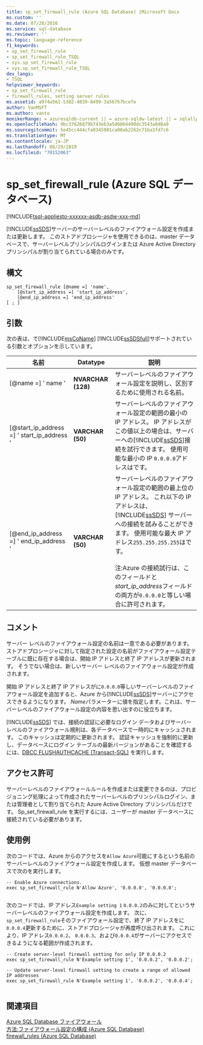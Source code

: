 ```yaml
---
title: sp_set_firewall_rule (Azure SQL Database) |Microsoft Docs
ms.custom: ''
ms.date: 07/28/2016
ms.service: sql-database
ms.reviewer: ''
ms.topic: language-reference
f1_keywords:
- sp_set_firewall_rule
- sp_set_firewall_rule_TSQL
- sys.sp_set_firewall_rule
- sys.sp_set_firewall_rule_TSQL
dev_langs:
- TSQL
helpviewer_keywords:
- sp_set_firewall_rule
- firewall_rules, setting server rules
ms.assetid: a974a561-5382-4039-8499-3a56767bcefe
author: VanMSFT
ms.author: vanto
monikerRange: = azuresqldb-current || = azure-sqldw-latest || = sqlallproducts-allversions
ms.openlocfilehash: 9bc37626879b743eb3a5d0864490dc3543a8d8a9
ms.sourcegitcommit: 5e45cc444cfa0345901ca00ab2262c71ba3fd7c6
ms.translationtype: MT
ms.contentlocale: ja-JP
ms.lasthandoff: 08/29/2019
ms.locfileid: "70152063"
---
```

# <a name="sp_set_firewall_rule-azure-sql-database"></a>sp_set_firewall_rule (Azure SQL データベース)
[!INCLUDE[tsql-appliesto-xxxxxx-asdb-asdw-xxx-md](../../includes/tsql-appliesto-xxxxxx-asdb-asdw-xxx-md.md)]

  [!INCLUDE[ssSDS](../../includes/sssds-md.md)]サーバーのサーバーレベルのファイアウォール設定を作成または更新します。 このストアドプロシージャを使用できるのは、master データベースで、サーバーレベルプリンシパルログインまたは Azure Active Directory プリンシパルが割り当てられている場合のみです。  
  
  
## <a name="syntax"></a>構文  
  
```
sp_set_firewall_rule [@name =] 'name', 
    [@start_ip_address =] 'start_ip_address', 
    [@end_ip_address =] 'end_ip_address'
[ ; ]  
```  
  
## <a name="arguments"></a>引数  
 次の表は、で[!INCLUDE[msCoName](../../includes/msconame-md.md)] [!INCLUDE[ssSDSfull](../../includes/sssdsfull-md.md)]サポートされている引数とオプションを示しています。  
  
|名前|Datatype|説明|  
|----------|--------------|-----------------|  
|[@name =] ' name '|**NVARCHAR (128)**|サーバーレベルのファイアウォール設定を説明し、区別するために使用される名前。|  
|[@start_ip_address =] ' start_ip_address '|**VARCHAR (50)**|サーバーレベルのファイアウォール設定の範囲の最小の IP アドレス。 IP アドレスがこの値以上の場合は、サーバーへの[!INCLUDE[ssSDS](../../includes/sssds-md.md)]接続を試行できます。 使用可能な最小の IP `0.0.0.0`アドレスはです。|  
|[@end_ip_address =] ' end_ip_address '|**VARCHAR (50)**|サーバーレベルのファイアウォール設定の範囲の最上位の IP アドレス。 これ以下の IP アドレスは、[!INCLUDE[ssSDS](../../includes/sssds-md.md)] サーバーへの接続を試みることができます。 使用可能な最大 IP アドレス`255.255.255.255`はです。<br /><br /> 注:Azure の接続試行は、このフィールドと*start_ip_address*フィールドの両方が`0.0.0.0`と等しい場合に許可されます。|  
  
## <a name="remarks"></a>コメント  
 サーバー レベルのファイアウォール設定の名前は一意である必要があります。 ストアドプロシージャに対して指定された設定の名前がファイアウォール設定テーブルに既に存在する場合は、開始 IP アドレスと終了 IP アドレスが更新されます。 そうでない場合は、新しいサーバー レベルのファイアウォール設定が作成されます。  
  
 開始 IP アドレスと終了 IP アドレスがに`0.0.0.0`等しいサーバーレベルのファイアウォール設定を追加すると、Azure から[!INCLUDE[ssSDS](../../includes/sssds-md.md)]サーバーにアクセスできるようになります。 *Name*パラメーターに値を指定します。これは、サーバーレベルのファイアウォール設定の内容を思い出すのに役立ちます。  
  
 [!INCLUDE[ssSDS](../../includes/sssds-md.md)] では、接続の認証に必要なログイン データおよびサーバー レベルのファイアウォール規則は、各データベースで一時的にキャッシュされます。 このキャッシュは定期的に更新されます。 認証キャッシュを強制的に更新し、データベースにログイン テーブルの最新バージョンがあることを確認するには、[DBCC FLUSHAUTHCACHE &#40;Transact-SQL&#41;](../../t-sql/database-console-commands/dbcc-flushauthcache-transact-sql.md) を実行します。  
  
## <a name="permissions"></a>アクセス許可  
 サーバーレベルのファイアウォールルールを作成または変更できるのは、プロビジョニング処理によって作成されたサーバーレベルのプリンシパルログイン、または管理者として割り当てられた Azure Active Directory プリンシパルだけです。 Sp_set_firewall_rule を実行するには、ユーザーが master データベースに接続されている必要があります。  
  
## <a name="examples"></a>使用例  
 次のコードでは、Azure からのアクセスを`Allow Azure`可能にするという名前のサーバーレベルのファイアウォール設定を作成します。 仮想 master データベースで次のを実行します。  
  
```  
-- Enable Azure connections.  
exec sp_set_firewall_rule N'Allow Azure', '0.0.0.0', '0.0.0.0';  
  
```  
  
 次のコードでは、IP アドレス`Example setting 1` `0.0.0.2`のみに対してというサーバーレベルのファイアウォール設定を作成します。 次に、 `sp_set_firewall_rule`そのファイアウォール設定で、終了 IP アドレスをに`0.0.0.4`更新するために、ストアドプロシージャが再度呼び出されます。 これにより、IP アドレス`0.0.0.2`、 `0.0.0.3`、および`0.0.0.4`がサーバーにアクセスできるようになる範囲が作成されます。  
  
```  
-- Create server-level firewall setting for only IP 0.0.0.2  
exec sp_set_firewall_rule N'Example setting 1', '0.0.0.2', '0.0.0.2';  
  
-- Update server-level firewall setting to create a range of allowed IP addresses
exec sp_set_firewall_rule N'Example setting 1', '0.0.0.2', '0.0.0.4';  
  
```  
  
## <a name="see-also"></a>関連項目  
 [Azure SQL Database ファイアウォール](https://azure.microsoft.com/documentation/articles/sql-database-firewall-configure/)   
 [方法:ファイアウォール設定の構成 (Azure SQL Database)](https://azure.microsoft.com/documentation/articles/sql-database-configure-firewall-settings/)   
 [firewall_rules &#40;Azure SQL Database&#41;](../../relational-databases/system-catalog-views/sys-firewall-rules-azure-sql-database.md)
